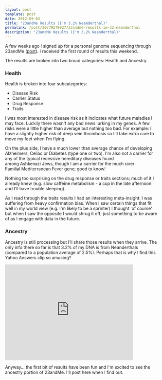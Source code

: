 ```yaml
---
layout: post
template: post
date: 2012-09-03
title: "23andMe Results (I'm 3.2% Neanderthal)"
permalink: /post/30779279027/23andme-results-im-32-neanderthal
description: "23andMe Results (I'm 3.2% Neanderthal)"
---
```

<p>A few weeks ago I signed up for a personal genome sequencing through 23andMe (<a href="http://blog.randylubin.com/post/29306630411/just-signed-up-for-23andme">post</a>). I received the first round of results this weekend.</p>&#13;
<p>The results are broken into two broad categories: Health and Ancestry.</p>&#13;
<h3>Health</h3>&#13;
<p>Health is broken into four subcategories:</p>&#13;
<ul><li>Disease Risk</li>&#13;
<li>Carrier Status</li>&#13;
<li>Drug Response</li>&#13;
<li>Traits</li>&#13;
</ul><p>I was most interested in disease risk as it indicates what future maladies I may face. Luckily there wasn't any bad news lurking in my genes. A few risks were a little higher than average but nothing too bad. For example: I have a slightly higher risk of deep vein thrombosis so I'll take extra care to move my feet when I'm flying.</p>&#13;
<div></div>&#13;
<p>On the plus side, I have a much lower than average chance of developing Alzheimers, Celiac or Diabetes (type one or two). I'm also not a carrier for any of the typical recessive hereditary diseases found among Ashkenazi Jews, though I am a carrier for the much rarer Familial Mediterranean Fever gene; good to know!</p>&#13;
<div></div>&#13;
<p>Nothing too surprising on the drug response or traits sections; much of it I already knew (e.g. slow caffeine metabolism - a cup in the late afternoon and I'll have trouble sleeping).</p>&#13;
<div></div>&#13;
<p>As I read through the traits results I had an interesting meta-insight: I was suffering from heavy confirmation bias. When I saw certain things that fit well in my world view (e.g. I'm likely to be a sprinter) I thought 'of course' but when I saw the opposite I would shrug it off; just something to be aware of as I engage with data in the future.</p>&#13;
<h3>Ancestry</h3>&#13;
<p>Ancestry is still processing but I'll share those results when they arrive. The only info there so far is that 3.2% of my DNA is from Neanderthals (compared to a population average of 2.5%). Perhaps that is why I find this Yahoo Answers clip so amusing?</p>&#13;
<p><iframe frameborder="0" height="315" src="http://www.youtube.com/embed/Ll-lia-FEIY" width="420"></iframe></p>&#13;
<p>Anyway... the first bit of results have been fun and I'm excited to see the ancestry portion of 23andMe. I'll post here when I find out.</p> 